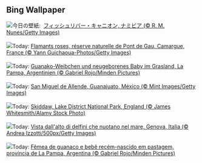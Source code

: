 ## Bing Wallpaper
![](https://www.bing.com/th?id=OHR.NamibiaCanyon_JA-JP0410618255_UHD.jpg&w=1000)今日の壁紙: &nbsp;[フィッシュリバー・キャニオン, ナミビア (© R. M. Nunes/Getty Images)](https://www.bing.com/th?id=OHR.NamibiaCanyon_JA-JP0410618255_UHD.jpg)
<br><br/>
![](https://www.bing.com/th?id=OHR.CamargueFlamingos_FR-FR0995673980_UHD.jpg&w=1000)Today: [Flamants roses, réserve naturelle de Pont de Gau, Camargue, France (© Yann Guichaoua-Photos/Getty Images)](https://www.bing.com/th?id=OHR.CamargueFlamingos_FR-FR0995673980_UHD.jpg)
<br><br/>
![](https://www.bing.com/th?id=OHR.GuanacoMother_DE-DE8465520187_UHD.jpg&w=1000)Today: [Guanako-Weibchen und neugeborenes Baby im Grasland, La Pampa, Argentinien (© Gabriel Rojo/Minden Pictures)](https://www.bing.com/th?id=OHR.GuanacoMother_DE-DE8465520187_UHD.jpg)
<br><br/>
![](https://www.bing.com/th?id=OHR.SanMiguelAllende_ES-ES3153624819_UHD.jpg&w=1000)Today: [San Miguel de Allende, Guanajuato, México (© Mint Images/Getty Images)](https://www.bing.com/th?id=OHR.SanMiguelAllende_ES-ES3153624819_UHD.jpg)
<br><br/>
![](https://www.bing.com/th?id=OHR.SkiddawMassifUK_EN-GB5449719093_UHD.jpg&w=1000)Today: [Skiddaw, Lake District National Park, England (© James Whitesmith/Alamy Stock Photo)](https://www.bing.com/th?id=OHR.SkiddawMassifUK_EN-GB5449719093_UHD.jpg)
<br><br/>
![](https://www.bing.com/th?id=OHR.BabyDolphinMom_IT-IT8782194786_UHD.jpg&w=1000)Today: [Vista dall'alto di delfini che nuotano nel mare, Genova, Italia (© Andrea Izzotti/500px/Getty Images)](https://www.bing.com/th?id=OHR.BabyDolphinMom_IT-IT8782194786_UHD.jpg)
<br><br/>
![](https://www.bing.com/th?id=OHR.GuanacoMother_PT-BR7069142219_UHD.jpg&w=1000)Today: [Fêmea de guanaco e bebê recém-nascido em pastagem, província de La Pampa, Argentina (© Gabriel Rojo/Minden Pictures)](https://www.bing.com/th?id=OHR.GuanacoMother_PT-BR7069142219_UHD.jpg)
<br><br/>
